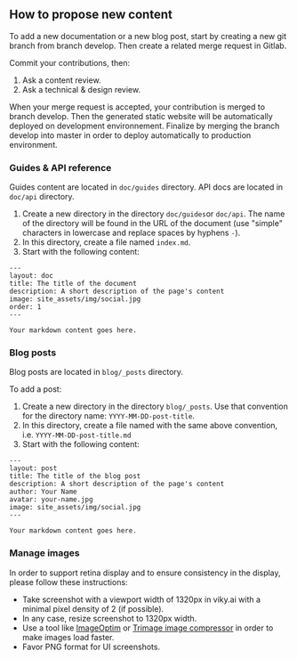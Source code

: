 ## How to propose new content

To add a new documentation or a new blog post, start by creating a new git branch from branch develop. Then create a related merge request in Gitlab.

Commit your contributions, then:

1. Ask a content review.
2. Ask a technical & design review.

When your merge request is accepted, your contribution is merged to branch develop. Then the generated static website will be automatically deployed on development environnement. Finalize by merging the branch develop into master in order to deploy automatically to production environment.


### Guides & API reference

Guides content are located in `doc/guides` directory.
API docs are located in `doc/api` directory.

1. Create a new directory in the directory `doc/guides`or `doc/api`. The name of the directory will be found in the URL of the document (use "simple" characters in lowercase and replace spaces by hyphens `-`).
2. In this directory, create a file named `index.md`.
3. Start with the following content:

```
---
layout: doc
title: The title of the document
description: A short description of the page's content
image: site_assets/img/social.jpg
order: 1
---

Your markdown content goes here.
```

### Blog posts

Blog posts are located in `blog/_posts` directory.

To add a post:

1. Create a new directory in the directory `blog/_posts`. Use that convention for the directory name: `YYYY-MM-DD-post-title`.
2. In this directory, create a file named with the same above convention, i.e. `YYYY-MM-DD-post-title.md`
3. Start with the following content:


```
---
layout: post
title: The title of the blog post
description: A short description of the page's content
author: Your Name
avatar: your-name.jpg
image: site_assets/img/social.jpg
---

Your markdown content goes here.
```

### Manage images

In order to support retina display and to ensure consistency in the display, please follow these instructions:

* Take screenshot with a viewport width of 1320px in viky.ai with a minimal pixel density of 2 (if possible).
* In any case, resize screenshot to 1320px width.
* Use a tool like [ImageOptim](https://imageoptim.com) or [Trimage image compressor](https://trimage.org/) in order to make images load faster.
* Favor PNG format for UI screenshots.
